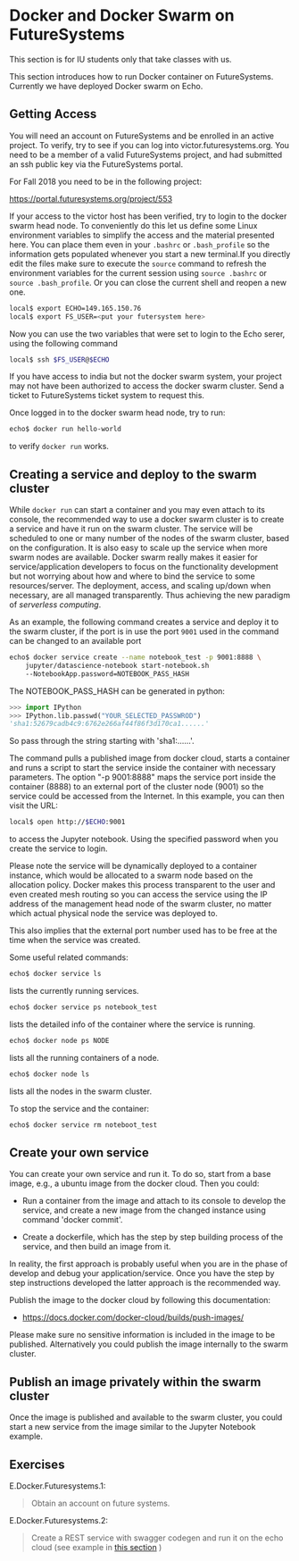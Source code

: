 # Docker and Docker Swarm on FutureSystems

This section is for IU students only that take classes with us.

This section introduces how to run Docker container on FutureSystems.
Currently we have deployed Docker swarm on Echo.

## Getting Access

You will need an account on FutureSystems and be enrolled in an active
project. To verify, try to see if you can log into
victor.futuresystems.org. You need to be a member of a valid
FutureSystems project, and had submitted an ssh public key via the
FutureSystems portal.

For Fall 2018 you need to be in the following project:

<https://portal.futuresystems.org/project/553>

If your access to the victor host has been verified, try to login to the
docker swarm head node. To conveniently do this let us define some Linux
environment variables to simplify the access and the material presented
here. You can place them even in your `.bashrc` or `.bash_profile` so
the information gets populated whenever you start a new terminal.If you 
directly edit the files make sure to execute the `source` command to refresh
 the environment variables for the current session using `source .bashrc`
or `source .bash_profile`. Or you can close the current shell and reopen a 
new one. 

```bash
local$ export ECHO=149.165.150.76
local$ export FS_USER=<put your futersystem here>
```

Now you can use the two variables that were set to login to the Echo serer, 
using the following command

```bash
local$ ssh $FS_USER@$ECHO
```

If you have access to india but not the docker swarm system, your
project may not have been authorized to access the docker swarm cluster.
Send a ticket to FutureSystems ticket system to request this.

Once logged in to the docker swarm head node, try to run:

```bash
echo$ docker run hello-world
```

to verify `docker run` works.

## Creating a service and deploy to the swarm cluster

While `docker run` can start a container and you may even attach to its
console, the recommended way to use a docker swarm cluster is to create
a service and have it run on the swarm cluster. The service will be
scheduled to one or many number of the nodes of the swarm cluster, based
on the configuration. It is also easy to scale up the service when more
swarm nodes are available. Docker swarm really makes it easier for
service/application developers to focus on the functionality development
but not worrying about how and where to bind the service to some
resources/server. The deployment, access, and scaling up/down when
necessary, are all managed transparently. Thus achieving the new
paradigm of *serverless computing*.

As an example, the following command creates a service and deploy it to
the swarm cluster, if the port is in use the port `9001` used in the command
can be changed to an available port

```bash
echo$ docker service create --name notebook_test -p 9001:8888 \
    jupyter/datascience-notebook start-notebook.sh
    --NotebookApp.password=NOTEBOOK_PASS_HASH
```
    
The NOTEBOOK_PASS_HASH can be generated in python:

```python
>>> import IPython
>>> IPython.lib.passwd("YOUR_SELECTED_PASSWROD")
'sha1:52679cadb4c9:6762e266af44f86f3d170ca1......'
```

So pass through the string starting with 'sha1:\...\...'.

The command pulls a published image from docker cloud, starts a
container and runs a script to start the service inside the container
with necessary parameters. The option "-p 9001:8888" maps the service
port inside the container (8888) to an external port of the cluster node
(9001) so the service could be accessed from the Internet. In this
example, you can then visit the URL:

```bash
local$ open http://$ECHO:9001
```

to access the Jupyter notebook. Using the specified password when you
create the service to login.

Please note the service will be dynamically deployed to a container
instance, which would be allocated to a swarm node based on the
allocation policy. Docker makes this process transparent to the user and
even created mesh routing so you can access the service using the IP
address of the management head node of the swarm cluster, no matter
which actual physical node the service was deployed to.

This also implies that the external port number used has to be free at
the time when the service was created.

Some useful related commands:

```bash
echo$ docker service ls
```

lists the currently running services.

```bash
echo$ docker service ps notebook_test
```

lists the detailed info of the container where the service is running.

```bash
echo$ docker node ps NODE
```

lists all the running containers of a node.

```bash
echo$ docker node ls
```

lists all the nodes in the swarm cluster.

To stop the service and the container:

```bash
echo$ docker service rm noteboot_test
```

## Create your own service

You can create your own service and run it. To do so, start from a base
image, e.g., a ubuntu image from the docker cloud. Then you could:

-   Run a container from the image and attach to its console to develop
    the service, and create a new image from the changed instance using
    command 'docker commit'.

-   Create a dockerfile, which has the step by step building process of
    the service, and then build an image from it.

In reality, the first approach is probably useful when you are in the
phase of develop and debug your application/service. Once you have the
step by step instructions developed the latter approach is the
recommended way.

Publish the image to the docker cloud by following this documentation:

* <https://docs.docker.com/docker-cloud/builds/push-images/>

Please make sure no sensitive information is included in the image to be
published. Alternatively you could publish the image internally to the
swarm cluster.

## Publish an image privately within the swarm cluster

Once the image is published and available to the swarm cluster, you
could start a new service from the image similar to the Jupyter Notebook
example.

## Exercises

E.Docker.Futuresystems.1:

> Obtain an account on future systems.

E.Docker.Futuresystems.2:

> Create a REST service with swagger codegen and run it on the echo cloud
(see example in [this section](#s-dockerfile) )
